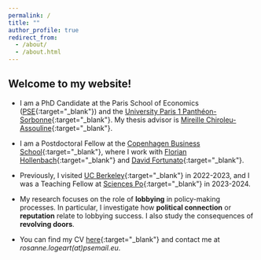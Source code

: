 ```yaml
---
permalink: /
title: ""
author_profile: true
redirect_from: 
  - /about/
  - /about.html
---
```


Welcome to my website!
------

* I am a PhD Candidate at the Paris School of Economics ([PSE](https://www.parisschoolofeconomics.eu/en/){:target="_blank"}) and the [University Paris 1 Panthéon-Sorbonne](https://www.pantheonsorbonne.fr){:target="_blank"}. My thesis advisor is [Mireille Chiroleu-Assouline](https://www.parisschoolofeconomics.eu/en/chiroleu-assouline-mireille/){:target="_blank"}.
  
* I am a Postdoctoral Fellow at the [Copenhagen Business School](https://www.cbs.dk/en){:target="_blank"}, where I work with [Florian Hollenbach](https://fhollenbach.org){:target="_blank"} and [David Fortunato](http://www.davidfortunato.com){:target="_blank"}.

* Previously, I visited [UC Berkeley](https://www.econ.berkeley.edu){:target="_blank"} in 2022-2023, and I was a Teaching Fellow at [Sciences Po](https://www.sciencespo.fr/department-economics/){:target="_blank"} in 2023-2024.

* My research focuses on the role of **lobbying** in policy-making processes. In particular, I investigate how **political connection** or **reputation** relate to lobbying success. I also study the consequences of **revolving doors**.

* You can find my CV [here](https://drive.google.com/file/d/1kwgoyTCs-K1QaPVD9JN_2dbvUhTeVCeQ/view?usp=share_link){:target="_blank"} and contact me at *rosanne.logeart(at)psemail.eu*.


